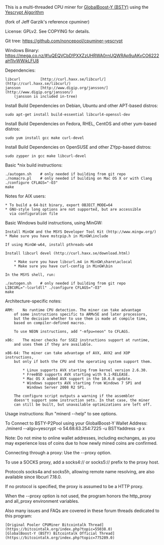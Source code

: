 This is a multi-threaded CPU miner for [GlobalBoost-Y (BSTY)](http://globalboo.st/?CohibAA) using the [Yescrypt Algorithm](litecoin-p2pool.com/yescrypt/yescrypt-v0.pdf)

(fork of Jeff Garzik's reference cpuminer)

License: GPLv2.  See COPYING for details.

Git tree:   https://github.com/noncepool/cpuminer-yescrypt

Windows Binary: https://mega.co.nz/#!uQEQVCbD!PXXZzUHRWA0rnUQWRAp9uAKvCO6222aH1IvWWikLFU8

Dependencies:

	libcurl			[http://curl.haxx.se/libcurl/](http://curl.haxx.se/libcurl/)
	jansson			[http://www.digip.org/jansson/](http://www.digip.org/jansson/)
		(jansson is included in-tree)

Install Build Dependencies on Debian, Ubuntu and other APT-based distros:

    sudo apt-get install build-essential libcurl4-openssl-dev

Install Build Dependencies on Fedora, RHEL, CentOS and other yum-based distros:

    sudo yum install gcc make curl-devel

Install Build Dependencies on OpenSUSE and other ZYpp-based distros:

    sudo zypper in gcc make libcurl-devel

Basic *nix build instructions:

    ./autogen.sh	# only needed if building from git repo
    ./nomacro.pl	# only needed if building on Mac OS X or with Clang
    ./configure CFLAGS="-O3"
    make
	

Notes for AIX users:

	* To build a 64-bit binary, export OBJECT_MODE=64
	* GNU-style long options are not supported, but are accessible
	  via configuration file

Basic Windows build instructions, using MinGW:

	Install MinGW and the MSYS Developer Tool Kit (http://www.mingw.org/)
	* Make sure you have mstcpip.h in MinGW\include

	If using MinGW-w64, install pthreads-w64
	
	Install libcurl devel (http://curl.haxx.se/download.html)
	
		* Make sure you have libcurl.m4 in MinGW\share\aclocal
		* Make sure you have curl-config in MinGW\bin

	In the MSYS shell, run:

    ./autogen.sh	# only needed if building from git repo
    LIBCURL="-lcurldll" ./configure CFLAGS="-O3"
    make

Architecture-specific notes:

	ARM:	No runtime CPU detection. The miner can take advantage
		of some instructions specific to ARMv5E and later processors,
		but the decision whether to use them is made at compile time,
		based on compiler-defined macros.
		
		To use NEON instructions, add "-mfpu=neon" to CFLAGS.
		
	x86:	The miner checks for SSE2 instructions support at runtime,
		and uses them if they are available.
		
	x86-64:	The miner can take advantage of AVX, AVX2 and XOP instructions,
		but only if both the CPU and the operating system support them.
		
		    * Linux supports AVX starting from kernel version 2.6.30.
		    * FreeBSD supports AVX starting with 9.1-RELEASE.
		    * Mac OS X added AVX support in the 10.6.8 update.
		    * Windows supports AVX starting from Windows 7 SP1 and
		      Windows Server 2008 R2 SP1.
		      
		The configure script outputs a warning if the assembler
		doesn't support some instruction sets. In that case, the miner
		can still be built, but unavailable optimizations are left off.

Usage instructions:  Run "minerd --help" to see options.

To Connect to BSTY-P2Pool using your GlobalBoost-Y Wallet Address:
    ./minerd --algo=yescrypt -o 54.68.63.254:7225 -u BSTYaddress -p x

Note: Do not mine to online wallet addresses, including exchanges, as you may experience loss of coins due to how newly mined coins are confirmed.

Connecting through a proxy:  Use the --proxy option.

To use a SOCKS proxy, add a socks4:// or socks5:// prefix to the proxy host.

Protocols socks4a and socks5h, allowing remote name resolving, are also
available since libcurl 7.18.0.

If no protocol is specified, the proxy is assumed to be a HTTP proxy.

When the --proxy option is not used, the program honors the http_proxy
and all_proxy environment variables.

Also many issues and FAQs are covered in these forum threads dedicated to this program:

	[Original Pooler CPUMiner Bitcointalk Thread](https://bitcointalk.org/index.php?topic=55038.0)
	[GlobalBoost-Y (BSTY) Bitcointalk Official Thread](https://bitcointalk.org/index.php?topic=775289.0)
